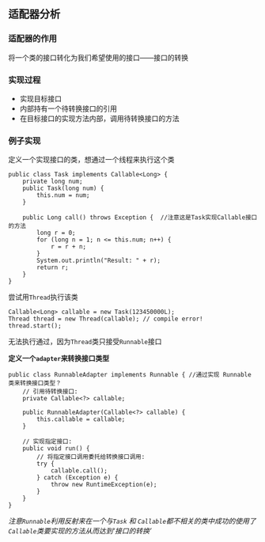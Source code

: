 ## 适配器分析

### 适配器的作用
将一个类的接口转化为我们希望使用的接口——接口的转换

### 实现过程
* 实现目标接口
* 内部持有一个待转换接口的引用
* 在目标接口的实现方法内部，调用待转换接口的方法

### 例子实现

定义一个实现接口的类，想通过一个线程来执行这个类

```
public class Task implements Callable<Long> {
    private long num;
    public Task(long num) {
        this.num = num;
    }

    public Long call() throws Exception {  //注意这是Task实现Callable接口的方法
        long r = 0;
        for (long n = 1; n <= this.num; n++) {
            r = r + n;
        }
        System.out.println("Result: " + r);
        return r;
    }
}
```
尝试用`Thread`执行该类
```
Callable<Long> callable = new Task(123450000L);
Thread thread = new Thread(callable); // compile error!
thread.start();
```

无法执行通过，因为`Thread`类只接受`Runnable`接口

**定义一个`adapter`来转换接口类型**

```
public class RunnableAdapter implements Runnable { //通过实现 Runnable 类来转换接口类型？
    // 引用待转换接口:
    private Callable<?> callable;

    public RunnableAdapter(Callable<?> callable) {
        this.callable = callable;
    }

    // 实现指定接口:
    public void run() {
        // 将指定接口调用委托给转换接口调用:
        try {
            callable.call();
        } catch (Exception e) {
            throw new RuntimeException(e);
        }
    }
}
```
*注意`Runnable`利用反射来在一个与`Task` 和 `Callable`都不相关的类中成功的使用了 `Callable`类要实现的方法从而达到‘接口的转换’*